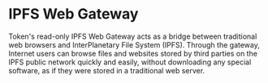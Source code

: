 # IPFS Web Gateway

Token's read-only IPFS Web Gateway acts as a bridge between traditional web browsers and InterPlanetary File System \(IPFS\). Through the gateway, Internet users can browse files and websites stored by third parties on the IPFS public network quickly and easily, without downloading any special software, as if they were stored in a traditional web server.

